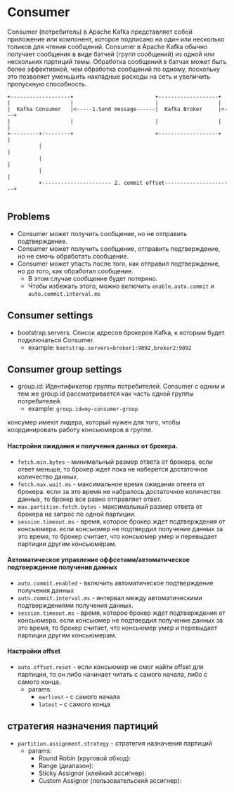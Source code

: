 # Consumer
Consumer (потребитель) в Apache Kafka представляет собой приложение или компонент, 
которое подписано на один или несколько топиков для чтения сообщений.
Consumer в Apache Kafka обычно получает сообщения в виде батчей (групп сообщений) 
из одной или нескольких партиций темы. 
Обработка сообщений в батчах может быть более эффективной,
чем обработка сообщений по одному, поскольку это позволяет уменьшить накладные расходы на сеть 
и увеличить пропускную способность.

```
+-------------------+                          +-------------------+ 
|                   |                          |                   |                   
|  Kafka Consumer   |<-----1.Send message------|  Kafka Broker     |<---+
|                   |                          |                   |    |
+---------+---------+                          +-------------------+    |
          |                                                             |
          |                                                             |
          |                                                             |
          +---------------------- 2. commit offset----------------------+
 
```

## Problems
* Consumer может получить сообщение, но не отправить подтверждение.
* Consumer может получить сообщение, отправить подтверждение, но не смочь обработать сообщение.
* Consumer может упасть после того, как отправил подтверждение, но до того, как обработал сообщение.
  * В этом случае сообщение будет потеряно.
  * Чтобы избежать этого, можно включить ```enable.auto.commit``` и ```auto.commit.interval.ms```

## Consumer settings

* bootstrap.servers: Список адресов брокеров Kafka, к которым будет подключаться Consumer.
  * example: ```bootstrap.servers=broker1:9092,broker2:9092```


## Consumer group settings
* group.id: Идентификатор группы потребителей. Consumer с одним и тем же group.id рассматривается как часть одной группы потребителей.
  * example: ```group.id=my-consumer-group```

консумер имеют лидера, который нужен для того, чтобы координировать работу консьюмеров в группе.

#### Настройки ожидания и получения данных от брокера.
* ```fetch.min.bytes``` - минимальный размер ответа от брокера. если ответ меньше, то брокер ждет пока не наберется достаточное количество данных.
* ```fetch.max.wait.ms``` - максимальное время ожидания ответа от брокера. если за это время не набралось достаточное количество данных, то брокер все равно отправляет ответ.
* ```max.partition.fetch.bytes``` - максимальный размер ответа от брокера на запрос по одной партиции.
* ```session.timeout.ms``` - время, которое брокер ждет подтверждения от консьюмера. если консьюмер не подтвердил получение данных за это время, то брокер считает, что консьюмер умер и перевыдает партиции другим консьюмерам.

#### Автоматическое управление оффсетами/автоматическое подтверждение получения данных
* ```auto.commit.enabled``` - включить автоматическое подтверждение получения данных
* ```auto.commit.interval.ms``` - интервал между автоматическими подтверждениями получения данных.
* ```session.timeout.ms``` - время, которое брокер ждет подтверждения от консьюмера. если консьюмер не подтвердил получение данных за это время, то брокер считает, что консьюмер умер и перевыдает партиции другим консьюмерам.

#### Настройки offset
* ```auto.offset.reset``` - если консьюмер не смог найти offset для партиции, то он либо начинает читать с самого начала, либо с самого конца.
  * params:
    * ```earliest``` - с самого начала
    * ```latest``` - с самого конца

    
## стратегия назначения партиций
* ```partition.assignment.strategy``` - стратегия назначения партиций
  * params:
    * Round Robin (круговой обход):
    * Range (диапазон):
    * Sticky Assignor (клейкий ассигнер):
    * Custom Assignor (пользовательский ассигнер):
